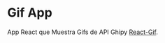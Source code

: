 # Gif App 

App React que Muestra Gifs de API Ghipy [React-Gif](https://noe-ps.github.io/react-gif/).

